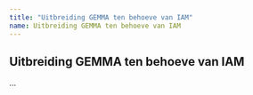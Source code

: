 ```yaml
---
title: "Uitbreiding GEMMA ten behoeve van IAM"
name: Uitbreiding GEMMA ten behoeve van IAM
---
```

## Uitbreiding GEMMA ten behoeve van IAM
...

